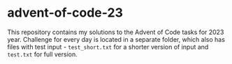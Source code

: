 # advent-of-code-23
This repository contains my solutions to the Advent of Code tasks for 2023 year.
Challenge for every day is located in a separate folder, which also has files
with test input - `test_short.txt` for a shorter version of input and `test.txt`
for full version.
